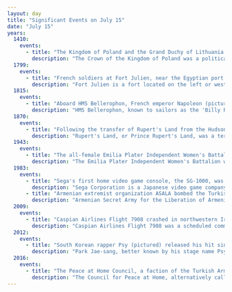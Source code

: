 ```yaml
---
layout: day
title: "Significant Events on July 15"
date: "July 15"
years:
  1410:
    events:
      - title: "The Kingdom of Poland and the Grand Duchy of Lithuania defeated the Teutonic Knights at the Battle of Grunwald, the decisive engagement of the Polish–Lithuanian–Teutonic War."
        description: "The Crown of the Kingdom of Poland was a political and legal concept formed in the 14th century in the Kingdom of Poland, assuming unity, indivisibility and continuity of the state. Under this idea, the state was no longer seen as the patrimonial property of the monarch or dynasty, but became a common good of the political community of the kingdom. This notion allowed the state to maintain stability even during periods of interregnum and paved the way for a unique political system in Poland, characterized by a noble-based parliament and the free election of the monarch. Additionally, the concept of the Crown extended beyond existing borders, asserting that previously lost territories still rightfully belonged to it. The term Crown of the Kingdom of Poland also referred to all the lands under the rule of the Polish king. This meaning became especially significant after the union with the Grand Duchy of Lithuania, when it began to be commonly used to denote the Polish part of the joint Polish-Lithuanian Commonwealth."
  1799:
    events:
      - title: "French soldiers at Fort Julien, near the Egyptian port city of Rashid, uncovered the Rosetta Stone, which was essential in the decipherment of ancient Egyptian scripts."
        description: "Fort Julien is a fort located on the left or west bank of the Nile about 5 kilometres (3.1 mi) north-west of Rashid (Rosetta) on the north coast of Egypt. It was originally built by the Mamluks and occupied by the French during Napoleon Bonaparte's campaign in Egypt and Syria between 1798 and 1801. The fort became famous as the place where the Rosetta Stone was found in 1799."
  1815:
    events:
      - title: "Aboard HMS Bellerophon, French emperor Napoleon (pictured) surrendered to Royal Navy captain Frederick Lewis Maitland, concluding the Napoleonic Wars."
        description: "HMS Bellerophon, known to sailors as the 'Billy Ruffian', was a ship of the line of the Royal Navy. A third-rate of 74 guns, she was launched in 1786. Bellerophon served during the French Revolutionary and Napoleonic Wars, mostly on blockades or convoy escort duties. She fought in three fleet actions- the Glorious First of June (1794), the Battle of the Nile (1798) and the Battle of Trafalgar (1805). While the ship was on blockade duty in 1815, Napoleon boarded Bellerophon so he could surrender to the ship's captain, ending 22 years of almost continuous war between Britain and France."
  1870:
    events:
      - title: "Following the transfer of Rupert's Land from the Hudson's Bay Company, Manitoba was established as a province of Canada."
        description: "Rupert's Land, or Prince Rupert's Land, was a territory in British North America which comprised the Hudson Bay drainage basin. The right to 'sole trade and commerce' over Rupert's Land was granted to Hudson's Bay Company (HBC), based at York Factory, effectively giving that company a commercial monopoly over the area. The territory operated for 200 years from 1670 to 1870. Its namesake was Prince Rupert of the Rhine, who was a nephew of King Charles I and the first governor of HBC. In December 1821, the HBC monopoly was extended from Rupert's Land to the Pacific coast."
  1943:
    events:
      - title: "The all-female Emilia Plater Independent Women's Battalion was formed in the Soviet Union's First Polish Army."
        description: "The Emilia Plater Independent Women's Battalion was a unit of the Soviet First Polish Army during the Second World War. It was created in 1943 with the intention of serving as a front-line fighting unit, but it was mostly used for police and sentry work. It existed until May 1945, when the war came to a close, at which point it had 500 members."
  1983:
    events:
      - title: "Sega's first home video game console, the SG-1000, was released in Japan."
        description: "Sega Corporation is a Japanese video game company and subsidiary of Sega Sammy Holdings headquartered in Tokyo. It produces several multi-million-selling game franchises for arcades and consoles, including Sonic the Hedgehog, Angry Birds, Phantasy Star, Puyo Puyo, Super Monkey Ball, Total War, Virtua Fighter, Megami Tensei, Sakura Wars, Persona, and Yakuza. From 1983 until 2001, Sega also developed its own consoles."
      - title: "Armenian extremist organization ASALA bombed the Turkish Airlines check-in counter at Orly Airport, killing 8 and injuring 55, as part of its campaign for the recognition of and reparations for the Armenian genocide."
        description: "Armenian Secret Army for the Liberation of Armenia (ASALA) was a militant organization active between 1975 and the 1990s whose stated goal was 'to compel the Turkish Government to acknowledge publicly its responsibility for the Armenian genocide in 1915, pay reparations, and cede territory for an Armenian homeland.' ASALA itself and other sources described it as a guerilla and armed organization. Some sources, including the United States Department of State, as well as the Ministry of Foreign Affairs of Azerbaijan listed it as a terrorist organization."
  2009:
    events:
      - title: "Caspian Airlines Flight 7908 crashed in northwestern Iran, killing all 168 people aboard."
        description: "Caspian Airlines Flight 7908 was a scheduled commercial flight from Tehran, Iran, to Yerevan, Armenia, that crashed near the village of Jannatabad, outside the city of Qazvin in north-western Iran, on 15 July 2009. All 153 passengers and 15 crew members on board died."
  2012:
    events:
      - title: "South Korean rapper Psy (pictured) released his hit single 'Gangnam Style'."
        description: "Park Jae-sang, better known by his stage name Psy, is a South Korean rapper and singer-songwriter. Known domestically for his humorous music videos and performances and internationally for his hit single 'Gangnam Style', he has received numerous accolades, including an American Music Award, ten MAMA Awards, and a World Music Award."
  2016:
    events:
      - title: "The Peace at Home Council, a faction of the Turkish Armed Forces, staged a coup d'état attempt against the government and President Recep Tayyip Erdoğan."
        description: "The Council for Peace at Home, alternatively called the Peace Council, claimed to be an executive body that led a coup attempt in Turkey starting on 15 July 2016 and ended on July 16, 2016. The name was made public in a statement read on air during the July 15, 2016 temporary takeover by soldiers of the headquarters of Turkish state broadcaster TRT. The group was supposedly formed within the Turkish Armed Forces clandestinely. It was declared to be the governing council of Turkey during the coup attempt. The existence of council was firstly announced by Tijen Karaş, a news anchor at the state-owned TRT news channel, allegedly at gunpoint."
---
```


